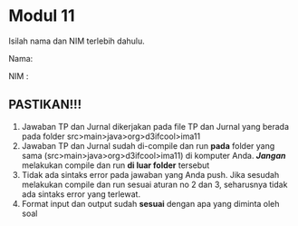 # Modul 11

Isilah nama dan NIM terlebih dahulu.

Nama: 

NIM : 

## PASTIKAN!!!

1. Jawaban TP dan Jurnal dikerjakan pada file TP dan Jurnal yang berada pada folder src>main>java>org>d3ifcool>ima11
2. Jawaban TP dan Jurnal sudah di-compile dan run **pada** folder yang sama (src>main>java>org>d3ifcool>ima11) di komputer Anda. ***Jangan*** melakukan compile dan run **di luar folder** tersebut
3. Tidak ada sintaks error pada jawaban yang Anda push. Jika sesudah melakukan compile dan run sesuai aturan no 2 dan 3, seharusnya tidak ada sintaks error yang terlewat.
4. Format input dan output sudah **sesuai** dengan apa yang diminta oleh soal
